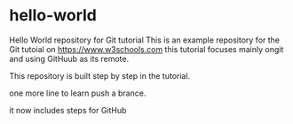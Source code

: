 # hello-world
Hello World repository for Git tutorial
This is an example repository for the Git tutoial on https://www.w3schools.com
this tutorial focuses mainly ongit and using GitHuub as its remote.

This repository is built step by step in the tutorial.

one more line to learn push a brance.

it now includes steps for GitHub
